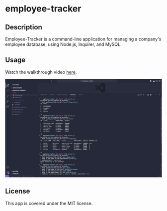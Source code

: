 # employee-tracker

## Description
Employee-Tracker is a command-line application for managing a company's employee database, using Node.js, Inquirer, and MySQL.

## Usage

Watch the walkthrough video [here](https://drive.google.com/file/d/1_Bl3-WxwUQN40mFQeW7hgCBTz6tJJvke/view).

![screenshot of the application](./images/screenshot.png)

## License
This app is covered under the MIT license.